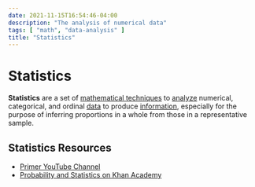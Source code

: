 ```yaml
---
date: 2021-11-15T16:54:46-04:00
description: "The analysis of numerical data"
tags: [ "math", "data-analysis" ]
title: "Statistics"
---
```


# Statistics

**Statistics** are a set of [mathematical techniques](math.md) to [analyze](data-analysis.md) numerical, categorical, and ordinal [data](data.md) to produce [information](information.md), especially for the purpose of inferring proportions in a whole from those in a representative sample.

## Statistics Resources

* [Primer YouTube Channel](https://www.youtube.com/channel/UCKzJFdi57J53Vr_BkTfN3uQ)
* [Probability and Statistics on Khan Academy](https://www.khanacademy.org/math/statistics-probability)
